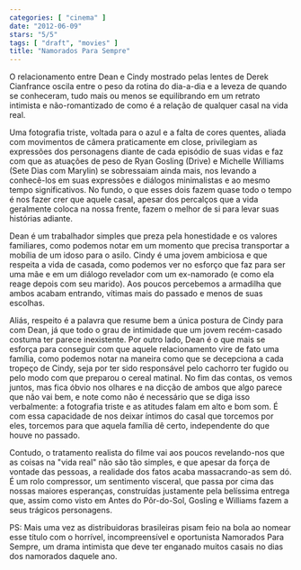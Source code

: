 ```yaml
---
categories: [ "cinema" ]
date: "2012-06-09"
stars: "5/5"
tags: [ "draft", "movies" ]
title: "Namorados Para Sempre"
---
```

O relacionamento entre Dean e Cindy mostrado pelas lentes de Derek
Cianfrance oscila entre o peso da rotina do dia-a-dia e a leveza de quando
se conheceram, tudo mais ou menos se equilibrando em um retrato intimista
e não-romantizado de como é a relação de qualquer casal na vida real.

Uma fotografia triste, voltada para o azul e a falta de cores quentes,
aliada com movimentos de câmera praticamente em close, privilegiam
as expressões dos personagens diante de cada episódio de suas vidas
e faz com que as atuações de peso de Ryan Gosling (Drive) e Michelle
Williams (Sete Dias com Marylin) se sobressaiam ainda mais, nos levando
a conhecê-los em suas expressões e diálogos minimalistas e ao mesmo
tempo significativos. No fundo, o que esses dois fazem quase todo o
tempo é nos fazer crer que aquele casal, apesar dos percalços que a
vida geralmente coloca na nossa frente, fazem o melhor de si para levar
suas histórias adiante.

Dean é um trabalhador simples que preza pela honestidade e os valores
familiares, como podemos notar em um momento que precisa transportar a
mobília de um idoso para o asilo. Cindy é uma jovem ambiciosa e que
respeita a vida de casada, como podemos ver no esforço que faz para
ser uma mãe e em um diálogo revelador com um ex-namorado (e como ela
reage depois com seu marido). Aos poucos percebemos a armadilha que
ambos acabam entrando, vítimas mais do passado e menos de suas escolhas.

Aliás, respeito é a palavra que resume bem a única postura de
Cindy para com Dean, já que todo o grau de intimidade que um jovem
recém-casado costuma ter parece inexistente. Por outro lado, Dean é o
que mais se esforça para conseguir com que aquele relacionamento vire de
fato uma família, como podemos notar na maneira como que se decepciona
a cada tropeço de Cindy, seja por ter sido responsável pelo cachorro
ter fugido ou pelo modo com que preparou o cereal matinal. No fim das
contas, os vemos juntos, mas fica óbvio nos olhares e na dicção de
ambos que algo parece que não vai bem, e note como não é necessário
que se diga isso verbalmente: a fotografia triste e as atitudes falam em
alto e bom som. É com essa capacidade de nos deixar íntimos do casal
que torcemos por eles, torcemos para que aquela família dê certo,
independente do que houve no passado.

Contudo, o tratamento realista do filme vai aos poucos revelando-nos que
as coisas na "vida real" não são tão simples, e que apesar da força
de vontade das pessoas, a realidade dos fatos acaba massacrando-as sem
dó. É um rolo compressor, um sentimento visceral, que passa por cima
das nossas maiores esperanças, construídas justamente pela belíssima
entrega que, assim como visto em Antes do Pôr-do-Sol, Gosling e Williams
fazem a seus trágicos personagens.

PS: Mais uma vez as distribuidoras brasileiras pisam feio na bola ao
nomear esse título com o horrível, incompreensível e oportunista
Namorados Para Sempre, um drama intimista que deve ter enganado muitos
casais no dias dos namorados daquele ano.

